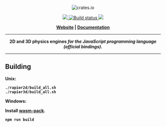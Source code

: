 <p align="center">
  <img src="https://www.rapier.rs/img/rapier_logo_color_textpath_dark.svg" alt="crates.io">
</p>
<p align="center">
    <a href="https://discord.gg/vt9DJSW">
        <img src="https://img.shields.io/discord/507548572338880513.svg?logo=discord&colorB=7289DA">
    </a>
    <a href="https://travis-ci.org/dimforge/rapier">
        <img src="https://travis-ci.org/dimforge/rapier.svg?branch=master" alt="Build status">
    </a>
    <a href="https://opensource.org/licenses/Apache-2.0">
        <img src="https://img.shields.io/badge/License-Apache%202.0-blue.svg">
    </a>
</p>
<p align = "center">
    <strong>
        <a href="https://rapier.rs">Website</a> | <a href="https://rapier.rs/docs/">Documentation</a>
</p>

---

<p align = "center">
<b>2D and 3D physics engines</b>
<i>for the JavaScript programming language (official bindings).</i>
</p>

---

## Building

Unix: 
```shell
./rapier2d/build_all.sh
./rapier3d/build_all.sh
```

Windows:

Install [wasm-pack](https://rustwasm.github.io/wasm-pack/installer/).
```shell
npm run build
```